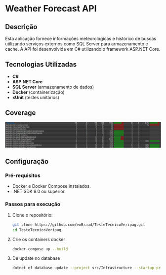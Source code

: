 # Weather Forecast API

## Descrição

Esta aplicação fornece informações meteorológicas e histórico de buscas utilizando serviços externos como SQL Server para armazenamento e cache. A API foi desenvolvida em C# utilizando o framework ASP.NET Core.

## Tecnologias Utilizadas

- **C#**
- **ASP.NET Core**
- **SQL Server** (armazenamento de dados)
- **Docker** (containerização)
- **xUnit** (testes unitários)

## Coverage

![Teste Covarage Result](test-coverage.png)

## Configuração

### Pré-requisitos

- Docker e Docker Compose instalados.
- .NET SDK 9.0 ou superior.

### Passos para execução

1. Clone o repositório:

   ```bash
   git clone https://github.com/eoBraad/TesteTecnicoVeripag.git
   cd TesteTecnicoVeripag
   ```

2. Crie os containers docker

   ```bash
   docker-compose up --build
   ```

3. De update no database

   ```bash
   dotnet ef database update --project src/Infrastructure --startup-project src/Api
   ```
